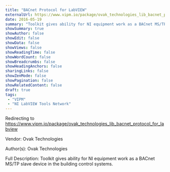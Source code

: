 ```yaml
---
title: "BACnet Protocol for LabVIEW"
externalUrl: https://www.vipm.io/package/ovak_technologies_lib_bacnet_protocol_for_labview
date: 2016-05-19
summary: "Toolkit gives ability for NI equipment work as a BACnet MS/TP slave device in the building control systems."
showSummary: true
showAuthor: false
showEdit: false
showData: false
showViews: false
showReadingTime: false
showWordCount: false
showBreadcrumbs: false
showHeadingAnchors: false
sharingLinks: false
showZenMode: false
showPagination: false
showRelatedContent: false
draft: true
tags:
 - "VIPM"
 - "NI LabVIEW Tools Network"
---
```


Redirecting to https://www.vipm.io/package/ovak_technologies_lib_bacnet_protocol_for_labview

Vendor: Ovak Technologies

Author(s): Ovak Technologies
 
Full Description:
Toolkit gives ability for NI equipment work as a BACnet MS/TP slave device in the building control systems.